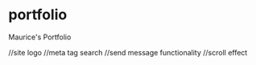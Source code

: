 # portfolio
 Maurice's Portfolio

//site logo
//meta tag search
//send message functionality
//scroll effect